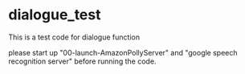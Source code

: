 # dialogue_test
This is a test code for dialogue function

please start up "00-launch-AmazonPollyServer" and "google speech recognition server" before running the code.
